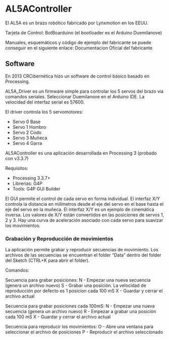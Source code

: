 # AL5AController
El AL5A es un brazo robótico fabricado por Lynxmotion en los EEUU.

Tarjeta de Control: BotBoarduino (el bootloader es el Arduino Duemilanove)

Manuales, esquemáticos y código de ejemplo del fabricante se puede conseguir en el siguiente enlace: 
Documentacion Oficial del fabricante
## Software
En 2013 CRCibernética hizo un software de control básico basado en Processing.

AL5A_Driver es un firmware simple para controlar los 5 servos del brazo via comandos seriales. Seleccionar Duemilanove en el Arduino IDE. La velocidad del interfaz serial es 57600.

El driver controla los 5 servomotores:
- Servo 0 Base
- Servo 1 Hombro
- Servo 2 Codo
- Servo 3 Muñeca
- Servo 4 Garra

AL5AController es una aplicación desarrollada en Processing 3 (probado con v3.3.7)

Requisitos: 
- Processing 3.3.7+
- Librerias: G4P
- Tools: G4P GUI Builder

El GUI permite el control de cada servo en forma individual.
El interfaz X/Y controla la distancia en milímetros desde el eje del servo en el base hasta el eje del servo en la muñeca. El interfaz X/Y es un ejemplo de cinemática inversa. Los valores de X/Y están convertidos en las posiciones de servos 1, 2 y 3. Hay una curva de aceleración asociado con cada servo para suavizar los movimientos.

### Grabación y Reproducción de movimientos
La aplicación permite grabar y reproducir secuencias de movimiento. Los archivos de las secuencias se encuentran el folder “Data” dentro del folder del Sketch (CTRL+K para abrir el folder). 

Comandos:

Secuencia para grabar posiciones:
N - Empezar una nueva secuencia (genera un archivo nuevo)
S - Grabar una posición. La velocidad de reproducción por defecto es 1 posicion cada 100 mS
X - Guardar y cerrar el archivo actual

Secuencia para grabar posiciones cada 100mS:
N - Empezar una nueva secuencia (genera un archivo nuevo)
R - Empezar a grabar una posición cada 100 mS
X - Guardar y cerrar el archivo actual

Secuencia para reproducir los movimientos:
O - Abre una ventana para seleccionar el archivo de posiciones
P - Reproducir el archivo seleccionado

